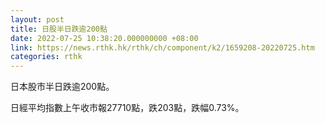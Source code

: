 ```yaml
---
layout: post
title: 日股半日跌逾200點
date: 2022-07-25 10:38:20.000000000 +08:00
link: https://news.rthk.hk/rthk/ch/component/k2/1659208-20220725.htm
categories: rthk
---
```


日本股市半日跌逾200點。

日經平均指數上午收市報27710點，跌203點，跌幅0.73%。
